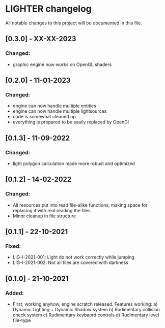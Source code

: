 # LIGHTER changelog
All notable changes to this project will be documented in this file.

## [0.3.0] - XX-XX-2023
### Changed:
- graphic engine now works on OpenGL shaders

## [0.2.0] - 11-01-2023
### Changed:
- engine can now handle multiple entities
- engine can now handle multiple lightsources
- code is somewhat cleaned up
- everything is prepared to be easily replaced by OpenGl

## [0.1.3] - 11-09-2022
### Changed:
- light polygon calculation made more robust and optimized

## [0.1.2] - 14-02-2022
### Changed:
- All resources put into read file-alike functions, making space for replacing it with real reading
  the files
- Minor cleanup in file structure

## [0.1.1] - 22-10-2021
### Fixed:
- LIG-I-2021-001: Light do not work correctly while jumping  
- LIG-I-2021-002: Not all tiles are covered with darkness

## [0.1.0] - 21-10-2021
### Added:
- First, working anyhow, engine scratch released. Features working:
   a) Dynamic Lighting + Dynamic Shadow system
   b) Rudimentary collision check system
   c) Rudimentary keybaord controls
   d) Rudimentary level file-type
